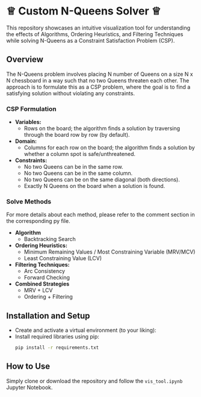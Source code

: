 # ♕ Custom N-Queens Solver ♕
This repository showcases an intuitive visualization tool for understanding the effects of Algorithms, Ordering Heuristics, and Filtering Techniques while solving N-Queens as a Constraint Satisfaction Problem (CSP).

## Overview 
The N-Queens problem involves placing N number of Queens on a size N x N chessboard in a way such that no two Queens threaten each other. The approach is to formulate this as a CSP problem, where the goal is to find a satisfying solution without violating any constraints. 

### CSP Formulation
- **Variables:** 
   - Rows on the board; the algorithm finds a solution by traversing through the board row by row (by default).
- **Domain:**  
   - Columns for each row on the board; the algorithm finds a solution by whether a column spot is safe/unthreatened. 
- **Constraints:**
   - No two Queens can be in the same row. 
   - No two Queens can be in the same column. 
   - No two Queens can be on the same diagonal (both directions).
   - Exactly N Queens on the board when a solution is found.
     
### Solve Methods
For more details about each method, please refer to the comment section in the corresponding py file. 
- **Algorithm**
  - Backtracking Search  
- **Ordering Heuristics:**
  - Minimum Remaining Values / Most Constraining Variable (MRV/MCV)
  - Least Constraining Value (LCV)
- **Filtering Techniques:**
  - Arc Consistency  
  - Forward Checking
- **Combined Strategies**  
  - MRV + LCV
  - Ordering + Filtering

## Installation and Setup 
- Create and activate a virtual environment (to your liking):
- Install required libraries using pip:
    ```bash
    pip install -r requirements.txt
    ```
## How to Use 
Simply clone or download the repository and follow the `vis_tool.ipynb` Jupyter Notebook.
